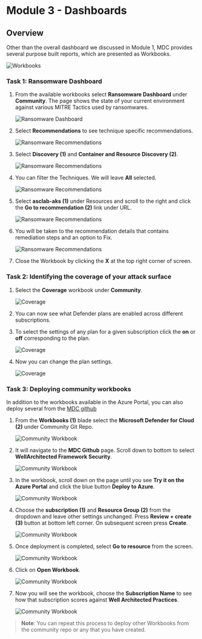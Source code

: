 # Module 3 - Dashboards

## Overview

Other than the overall dashboard we discussed in Module 1, MDC provides several purpose built reports, which are presented as Workbooks. 

![Workbooks](../images/mdfc-workbooks-1.png)

### Task 1: Ransomware Dashboard

1. From the available workbooks select **Ransomware Dashboard** under **Community**. The page shows the state of your current environment against various MITRE Tactics used by ransomwares.

   ![Ransomware Dashboard](../images/M3-T1-S1.png)

2. Select **Recommendations** to see technique specific recommendations.

   ![Ransomware Recommendations](../images/M3-T1-S2.png)

3. Select **Discovery (1)** and **Container and Resource Discovery (2)**.

   ![Ransomware Recommendations](../images/M3-T1-S3.png)

4. You can filter the Techniques. We will leave **All** selected.

   ![Ransomware Recommendations](../images/M3-T1-S4.png)

5. Select **asclab-aks (1)** under Resources and scroll to the right and click the **Go to recommendation (2)** link under URL.

    ![Ransomware Recommendations](../images/M3-T1-S5.png)

6. You will be taken to the recommendation details that contains remediation steps and an option to Fix.

    ![Ransomware Recommendations](../images/M3-T1-S6.png)

7. Close the Workbook by clicking the **X** at the top right corner of screen.


### Task 2: Identifying the coverage of your attack surface

1. Select the **Coverage** workbook under **Community**.

   ![Coverage](../images/M3-T2-S1.png)

2. You can now see what Defender plans are enabled across different subscriptions.

3. To select the settings of any plan for a given subscription click the **on** or **off** corresponding to the plan.

   ![Coverage](../images/M3-T2-S3.png)

5. Now you can change the plan settings.

    ![Coverage](../images/M3-T2-S4.png)


### Task 3: Deploying community workbooks

In addition to the workbooks available in the Azure Portal, you can also deploy several from the [MDC github](https://github.com/Azure/Microsoft-Defender-for-Cloud/tree/main/Workbooks)

1. From the **Workbooks (1)** blade select the **Microsoft Defender for Cloud (2)** under Community Git Repo.

   ![Community Workbook](../images/M3-T3-S1.png)

2. It will navigate to the **MDC Github** page. Scroll down to bottom to select **WellArchitected Framework Security**.

   ![Community Workbook](../images/M3-T3-S2.png)

3. In the workbook, scroll down on the page until you see **Try it on the Azure Portal** and click the blue button **Deploy to Azure**.

   ![Community Workbook](../images/M3-T3-S3.png)

4. Choose the **subscription (1)** and **Resource Group (2)** from the dropdown and leave other settings unchanged. Press **Review + create (3)** button at bottom left corner. On subsequent screen press **Create**.

   ![Community Workbook](../images/M3-T3-S4.png)

5. Once deployment is completed, select **Go to resource** from the screen.

   ![Community Workbook](../images/M3-T3-S5.png)

6. Click on **Open Workbook**.
   
   ![Community Workbook](../images/M3-T3-S6.png)

7. Now you will see the workbook, choose the **Subscription Name** to see how that subscription scores against **Well Architected Practices**.

    ![Community Workbook](../images/M3-T3-S7-1.png)


>**Note**: You can repeat this process to deploy other Workbooks from the community repo or any that you have created.
